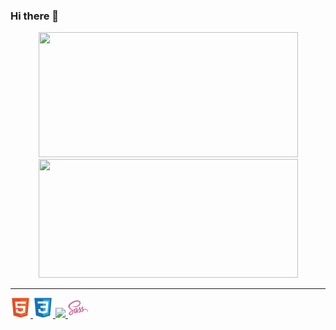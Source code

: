 ### Hi there 👋

<div align="center">
  <a href="https://github.com/luancerqueiraa">
  <img height="200em" width="415px" src="https://github-readme-stats.vercel.app/api?username=luancerqueiraa&show_icons=true&theme=react&include_all_commits=true&count_private=true"/>
  <img height="190em" width="415px" src="https://github-readme-stats.vercel.app/api/top-langs/?username=luancerqueiraa&layout=compact&langs_count=7&theme=react"/>
</div>
 <hr>
<code><img height="32" src="https://raw.githubusercontent.com/devicons/devicon/master/icons/html5/html5-original.svg"></code>
 <code><img height="32"src="https://raw.githubusercontent.com/devicons/devicon/master/icons/css3/css3-original.svg"></code>
 <code><img height="32"src="https://cdn.cdnlogo.com/logos/j/69/javascript.svg"></code>
  <code><img height="32"src="https://raw.githubusercontent.com/devicons/devicon/master/icons/sass/sass-original.svg"></code>

